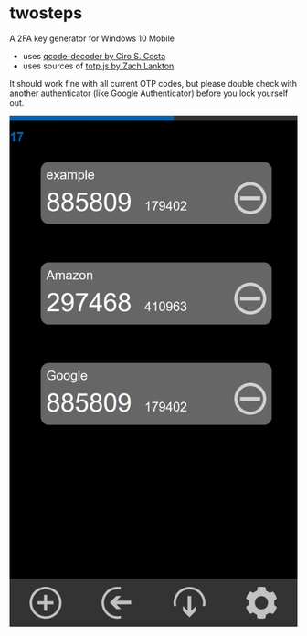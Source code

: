 # twosteps
A 2FA key generator for Windows 10 Mobile

* uses [qcode-decoder by Ciro S. Costa](https://github.com/cirocosta/qcode-decoder)
* uses sources of [totp.js by Zach Lankton](https://gist.github.com/zachlankton/bf0ec610d044e793a1a9cccef6170e97)

It should work fine with all current OTP codes, but please double check with another authenticator (like Google Authenticator) before you lock yourself out. 

![Screenshot](screenshot.png)
